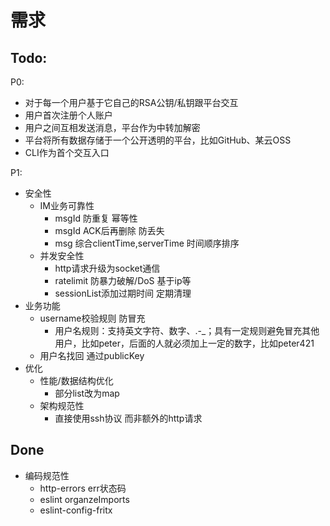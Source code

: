 # 需求

## Todo:

P0:

- 对于每一个用户基于它自己的RSA公钥/私钥跟平台交互
- 用户首次注册个人账户
- 用户之间互相发送消息，平台作为中转加解密
- 平台将所有数据存储于一个公开透明的平台，比如GitHub、某云OSS
- CLI作为首个交互入口

P1:

- 安全性
  - IM业务可靠性
    - msgId 防重复 幂等性
    - msgId ACK后再删除 防丢失
    - msg 综合clientTime,serverTime 时间顺序排序
  - 并发安全性
    - http请求升级为socket通信
    - ratelimit 防暴力破解/DoS 基于ip等
    - sessionList添加过期时间 定期清理
- 业务功能
  - username校验规则 防冒充
    - 用户名规则：支持英文字符、数字、.-_；具有一定规则避免冒充其他用户，比如peter，后面的人就必须加上一定的数字，比如peter421
  - 用户名找回 通过publicKey
- 优化
  - 性能/数据结构优化
    - 部分list改为map
  - 架构规范性
    - 直接使用ssh协议 而非额外的http请求

## Done

- 编码规范性
  - http-errors err状态码
  - eslint organzeImports
  - eslint-config-fritx
